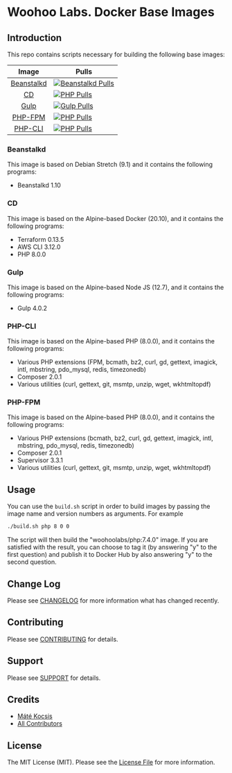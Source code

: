 # Woohoo Labs. Docker Base Images

## Introduction

This repo contains scripts necessary for building the following base images:

|                Image                |                                Pulls                               |
|:-----------------------------------:|--------------------------------------------------------------------|
| [Beanstalkd][link-beanstalkd-image] | [![Beanstalkd Pulls][ico-beanstalkd-pulls]][link-beanstalkd-image] |
| [CD][link-cd-image]                 | [![PHP Pulls][ico-cd-pulls]][link-cd-image]                        |
| [Gulp][link-gulp-image]             | [![Gulp Pulls][ico-gulp-pulls]][link-gulp-image]                   |
| [PHP-FPM][link-php-fpm-image]       | [![PHP Pulls][ico-php-fpm-pulls]][link-php-fpm-image]              |
| [PHP-CLI][link-php-cli-image]       | [![PHP Pulls][ico-php-cli-pulls]][link-php-cli-image]              |

### Beanstalkd

This image is based on Debian Stretch (9.1) and it contains the following programs:

- Beanstalkd 1.10

### CD

This image is based on the Alpine-based Docker (20.10), and it contains the following programs:

- Terraform 0.13.5
- AWS CLI 3.12.0
- PHP 8.0.0

### Gulp

This image is based on the Alpine-based Node JS (12.7), and it contains the following programs:

- Gulp 4.0.2

### PHP-CLI

This image is based on the Alpine-based PHP (8.0.0), and it contains the following programs:

- Various PHP extensions (FPM, bcmath, bz2, curl, gd, gettext, imagick, intl, mbstring, pdo_mysql, redis, timezonedb)
- Composer 2.0.1
- Various utilities (curl, gettext, git, msmtp, unzip, wget, wkhtmltopdf)

### PHP-FPM

This image is based on the Alpine-based PHP (8.0.0), and it contains the following programs:

- Various PHP extensions (bcmath, bz2, curl, gd, gettext, imagick, intl, mbstring, pdo_mysql, redis, timezonedb)
- Composer 2.0.1
- Supervisor 3.3.1
- Various utilities (curl, gettext, git, msmtp, unzip, wget, wkhtmltopdf)

## Usage

You can use the `build.sh` script in order to build images by passing the image name and version numbers as arguments.
For example

```bash
./build.sh php 8 0 0
```

The script will then build the "woohoolabs/php:7.4.0" image. If you are satisfied with the result, you can choose to
tag it (by answering "y" to the first question) and publish it to Docker Hub by also answering "y" to the second question.

## Change Log

Please see [CHANGELOG](CHANGELOG.md) for more information what has changed recently.

## Contributing

Please see [CONTRIBUTING](CONTRIBUTING.md) for details.

## Support

Please see [SUPPORT](SUPPORT.md) for details.

## Credits

- [Máté Kocsis][link-author]
- [All Contributors][link-contributors]

## License

The MIT License (MIT). Please see the [License File](LICENSE.md) for more information.

[ico-beanstalkd-pulls]: https://img.shields.io/docker/pulls/woohoolabs/beanstalkd.svg
[ico-cd-pulls]: https://img.shields.io/docker/pulls/woohoolabs/cd.svg
[ico-gulp-pulls]: https://img.shields.io/docker/pulls/woohoolabs/gulp.svg
[ico-php-cli-pulls]: https://img.shields.io/docker/pulls/woohoolabs/php-cli.svg
[ico-php-fpm-pulls]: https://img.shields.io/docker/pulls/woohoolabs/php-fpm.svg

[link-beanstalkd-image]: https://cloud.docker.com/u/woohoolabs/repository/docker/woohoolabs/beanstalkd
[link-cd-image]: https://cloud.docker.com/u/woohoolabs/repository/docker/woohoolabs/cd
[link-gulp-image]: https://cloud.docker.com/u/woohoolabs/repository/docker/woohoolabs/gulp
[link-php-cli-image]: https://cloud.docker.com/u/woohoolabs/repository/docker/woohoolabs/php-cli
[link-php-fpm-image]: https://cloud.docker.com/u/woohoolabs/repository/docker/woohoolabs/php-fpm
[link-author]: https://github.com/kocsismate
[link-contributors]: ../../contributors
